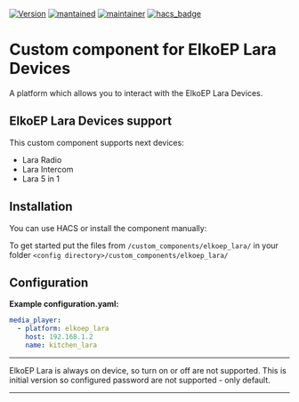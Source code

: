 [![Version](https://img.shields.io/badge/version-0.4.0-green.svg?style=for-the-badge)](#)
[![mantained](https://img.shields.io/maintenance/yes/2025.svg?style=for-the-badge)](#)
[![maintainer](https://img.shields.io/badge/maintainer-%20%40KAjFASH-blue.svg?style=for-the-badge)](#)
[![hacs_badge](https://img.shields.io/badge/HACS-Default-orange.svg?style=for-the-badge)](https://github.com/custom-components/hacs)

# Custom component for ElkoEP Lara Devices
A platform which allows you to interact with the ElkoEP Lara Devices.

## ElkoEP Lara Devices support
This custom component supports next devices:
* Lara Radio
* Lara Intercom
* Lara 5 in 1

## Installation
You can use HACS or install the component manually:

To get started put the files from `/custom_components/elkoep_lara/` in your folder `<config directory>/custom_components/elkoep_lara/`

## Configuration
**Example configuration.yaml:**

```yaml
media_player:
  - platform: elkoep_lara
    host: 192.168.1.2
    name: kitchen_lara
```

***
ElkoEP Lara is always on device, so turn on or off are not supported.
This is initial version so configured password are not supported - only default.

***

